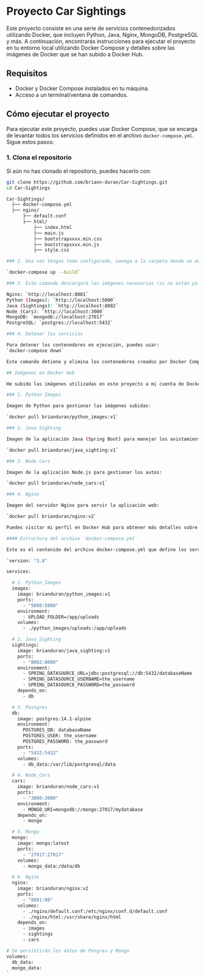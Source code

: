# Proyecto Car Sightings

Este proyecto consiste en una serie de servicios contenedorizados utilizando Docker, que incluyen Python, Java, Nginx, MongoDB, PostgreSQL y más. A continuación, encontrarás instrucciones para ejecutar el proyecto en tu entorno local utilizando Docker Compose y detalles sobre las imágenes de Docker que se han subido a Docker Hub.

## Requisitos

- Docker y Docker Compose instalados en tu máquina.
- Acceso a un terminal/ventana de comandos.

## Cómo ejecutar el proyecto

Para ejecutar este proyecto, puedes usar Docker Compose, que se encarga de levantar todos los servicios definidos en el archivo `docker-compose.yml`. Sigue estos pasos:

### 1. Clona el repositorio

Si aún no has clonado el repositorio, puedes hacerlo con:

```bash
git clone https://github.com/briann-duran/Car-Sightings.git
cd Car-Sightings

Car-Sightings/
  ├── docker-compose.yml
  ├── nginx/
      ├── default.conf
      ├── html/
          ├── index.html
          ├── main.js
          ├── bootstrapxxxx.min.css
          ├── bootstrapxxxx.min.js
          ├── style.css

### 2. Una vez tengas todo configurado, navega a la carpeta donde se encuentra el archivo docker-compose.yml y ejecuta:

`docker-compose up --build`

### 3. Este comando descargará las imágenes necesarias (si no están ya en tu máquina) y luego levantará los servicios definidos en el archivo. Los servicios estarán disponibles en los siguientes puertos:

Nginx: `http://localhost:8081`
Python (Images): `http://localhost:5000`
Java (Sightings): `http://localhost:8082`
Node (Cars): `http://localhost:3000`
MongoDB: `mongodb://localhost:27017`
PostgreSQL: `postgres://localhost:5432`

### 4. Detener los servicios

Para detener los contenedores en ejecución, puedes usar:
`docker-compose down`

Este comando detiene y elimina los contenedores creados por Docker Compose.

## Imágenes en Docker Hub

He subido las imágenes utilizadas en este proyecto a mi cuenta de Docker Hub. Puedes obtener las siguientes imágenes públicas y utilizarlas de la siguiente manera:

### 1. Python Images

Imagen de Python para gestionar las imágenes subidas:

`docker pull brianduran/python_images:v1`

### 2. Java Sighting

Imagen de la aplicación Java (Spring Boot) para manejar los avistamientos:

`docker pull brianduran/java_sighting:v1`

### 3. Node Cars

Imagen de la aplicación Node.js para gestionar los autos:

`docker pull brianduran/node_cars:v1`

### 4. Nginx

Imagen del servidor Nginx para servir la aplicación web:

`docker pull brianduran/nginx:v2`

Puedes visitar mi perfil en Docker Hub para obtener más detalles sobre las imágenes disponibles.

#### Estructura del archivo `docker-compose.yml`

Este es el contenido del archivo docker-compose.yml que define los servicios y su configuración:

`version: "3.8"

services:

  # 1. Python_Images
  images:
    image: brianduran/python_images:v1
    ports:
      - "5000:5000"
    environment:
      - UPLOAD_FOLDER=/app/uploads
    volumes:
      - ./python_images/uploads:/app/uploads

  # 2. Java_Sighting
  sightings:
    image: brianduran/java_sighting:v1
    ports:
      - "8082:8080"
    environment:
      - SPRING_DATASOURCE_URL=jdbc:postgresql://db:5432/databaseName
      - SPRING_DATASOURCE_USERNAME=the_username
      - SPRING_DATASOURCE_PASSWORD=the_password
    depends_on:
      - db

  # 3. Postgres
  db:
    image: postgres:14.1-alpine
    environment:
      POSTGRES_DB: databaseName
      POSTGRES_USER: the_username
      POSTGRES_PASSWORD: the_password
    ports:
      - "5432:5432"
    volumes:
      - db_data:/var/lib/postgresql/data

  # 4. Node_Cars
  cars:
    image: brianduran/node_cars:v1
    ports:
      - "3000:3000"
    environment:
      - MONGO_URI=mongodb://mongo:27017/mydatabase
    depends_on:
      - mongo

  # 5. Mongo
  mongo:
    image: mongo:latest
    ports:
      - "27017:27017"
    volumes:
      - mongo_data:/data/db

  # 6. Nginx
  nginx:
    image: brianduran/nginx:v2
    ports:
      - "8081:80"
    volumes:
      - ./nginx/default.conf:/etc/nginx/conf.d/default.conf
      - ./nginx/html:/usr/share/nginx/html
    depends_on:
      - images
      - sightings
      - cars

# Se persistirán los datos de Posgres y Mongo
volumes:
  db_data:
  mongo_data:
`

